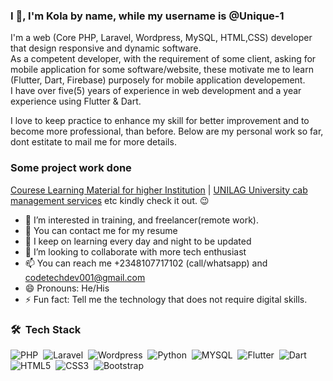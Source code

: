 ### I 👋, I'm Kola by name, while my username is @Unique-1
I'm a web (Core PHP, Laravel, Wordpress, MySQL, HTML,CSS) developer that design responsive and dynamic software.   
As a competent developer, with the requirement of some client, asking for mobile application  for some software/website, these motivate me to learn (Flutter, Dart, Firebase) purposely for mobile application developement.  
I have over five(5) years of experience in web development and a year experience using Flutter & Dart. 

I love to keep practice to enhance my skill for better improvement and to become more professional, than before. Below are my personal work so far, dont estitate to mail me for more details.

### Some project work done
[Courese Learning Material for higher Institution](https://course-learning.000webhostapp.com) | [UNILAG University cab management services](http://unilagcag.000webhostapp.com/) etc
kindly check it out. 😉
- 👀 I’m interested in training, and freelancer(remote work).
- 👀 You can contact me for my resume
- 🌱 I keep on learning every day and night to be updated
- 💞️ I’m looking to collaborate with more tech enthusiast
- 📫 You can reach me +2348107717102 (call/whatsapp) and codetechdev001@gmail.com
- 😄 Pronouns: He/His
- ⚡ Fun fact: Tell me the technology that does not require digital skills.


### 🛠 &nbsp;Tech Stack

![PHP](https://img.shields.io/badge/-PHP-05122A?style=flat&logo=php)&nbsp;
![Laravel](https://img.shields.io/badge/-Laravel-05122A?style=flat&logo=laravel)&nbsp;
![Wordpress](https://img.shields.io/badge/-Wordpress-05122A?style=flat&logo=wordpress)&nbsp;
![Python](https://img.shields.io/badge/-Python-05122A?style=flat&logo=python)&nbsp;
![MYSQL](https://img.shields.io/badge/-Mysql-05122A?style=flat&logo=mysql)&nbsp;
![Flutter](https://img.shields.io/badge/-Flutter-05122A?style=flat&logo=flutter)&nbsp;
![Dart](https://img.shields.io/badge/-Dart-05122A?style=flat&logo=dart)&nbsp;
![HTML5](https://img.shields.io/badge/-Html5-05122A?style=flat&logo=html5)&nbsp;
![CSS3](https://img.shields.io/badge/-Css3-05122A?style=flat&logo=css3)&nbsp;
![Bootstrap](https://img.shields.io/badge/-Bootstrap-05122A?style=flat&logo=bootstrap&logoColor=bootstrap)&nbsp;


<!---
Unique-1/Unique-1 is a ✨ special ✨ repository because its `README.md` (this file) appears on your GitHub profile.
You can click the Preview link to take a look at your changes.
--->
